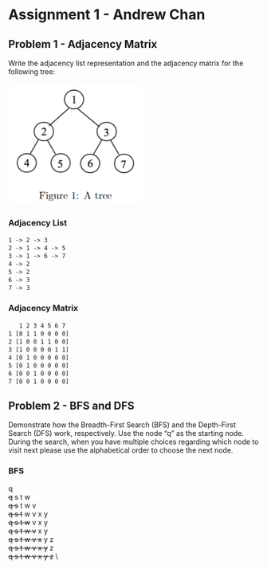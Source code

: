 # Assignment 1 - Andrew Chan

## Problem 1 - Adjacency Matrix
Write the adjacency list representation and the adjacency matrix for the following tree:

![Tree 1](imgs/tree1.png)
### Adjacency List
```
1 -> 2 -> 3
2 -> 1 -> 4 -> 5
3 -> 1 -> 6 -> 7
4 -> 2
5 -> 2
6 -> 3
7 -> 3
```
### Adjacency Matrix
```
   1 2 3 4 5 6 7
1 [0 1 1 0 0 0 0]
2 [1 0 0 1 1 0 0]
3 [1 0 0 0 0 1 1]
4 [0 1 0 0 0 0 0]
5 [0 1 0 0 0 0 0]
6 [0 0 1 0 0 0 0]
7 [0 0 1 0 0 0 0]
```
## Problem 2 - BFS and DFS
Demonstrate how the Breadth-First Search (BFS) and the Depth-First Search (DFS) work, respectively. Use the node “q” as the starting node. During the search, when you have multiple choices regarding which node to visit next please use the alphabetical order to choose the next node.
### BFS
q\
~~q~~ s t w\
~~q s~~ t w v\
~~q s t~~ w v x y\
~~q s t w~~ v x y\
~~q s t w v~~ x y\
~~q s t w v x~~ y z\
~~q s t w v x y~~ z\
~~q s t w v x y z~~ \